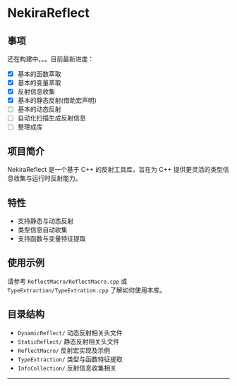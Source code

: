 # NekiraReflect

## 事项

还在构建中。。。目前最新进度：

- [x] 基本的函数萃取
- [x] 基本的变量萃取
- [x] 反射信息收集
- [x] 基本的静态反射(借助宏声明)
- [ ] 基本的动态反射
- [ ] 自动化扫描生成反射信息
- [ ] 整理成库

## 项目简介

NekiraReflect 是一个基于 C++ 的反射工具库，旨在为 C++ 提供更灵活的类型信息收集与运行时反射能力。

## 特性

- 支持静态与动态反射
- 类型信息自动收集
- 支持函数与变量特征提取

## 使用示例

请参考 `ReflectMacro/ReflectMacro.cpp` 或 `TypeExtraction/TypeExtration.cpp` 了解如何使用本库。

## 目录结构

- `DynamicReflect/` 动态反射相关头文件
- `StaticReflect/` 静态反射相关头文件
- `ReflectMacro/` 反射宏实现及示例
- `TypeExtraction/` 类型与函数特征提取
- `InfoCollection/` 反射信息收集相关

---
